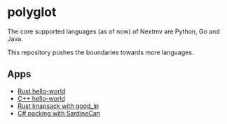 # polyglot

The core supported languages (as of now) of Nextmv are Python, Go and Java.

This repository pushes the boundaries towards more languages.

## Apps

- [Rust hello-world](./rust-hello-world)
- [C++ hello-world](./cpp-hello-world)
- [Rust knapsack with good_lp](./rust-goodlp-knapsack)
- [C# packing with SardineCan](./cs-sardinecan-packing)
